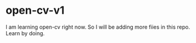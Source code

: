 # open-cv-v1

I am learning open-cv right now. So I will be adding more fiies in this repo.
Learn by doing.

